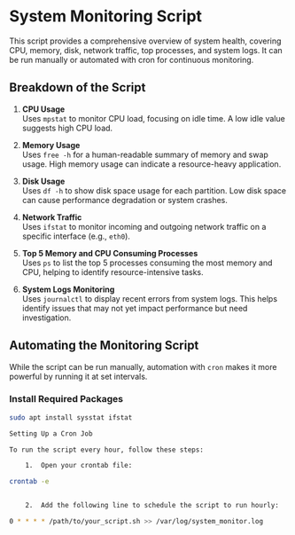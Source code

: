 # System Monitoring Script

This script provides a comprehensive overview of system health, covering CPU, memory, disk, network traffic, top processes, and system logs. It can be run manually or automated with cron for continuous monitoring.

## Breakdown of the Script

1. **CPU Usage**  
   Uses `mpstat` to monitor CPU load, focusing on idle time. A low idle value suggests high CPU load.
   
2. **Memory Usage**  
   Uses `free -h` for a human-readable summary of memory and swap usage. High memory usage can indicate a resource-heavy application.
   
3. **Disk Usage**  
   Uses `df -h` to show disk space usage for each partition. Low disk space can cause performance degradation or system crashes.
   
4. **Network Traffic**  
   Uses `ifstat` to monitor incoming and outgoing network traffic on a specific interface (e.g., `eth0`).
   
5. **Top 5 Memory and CPU Consuming Processes**  
   Uses `ps` to list the top 5 processes consuming the most memory and CPU, helping to identify resource-intensive tasks.
   
6. **System Logs Monitoring**  
   Uses `journalctl` to display recent errors from system logs. This helps identify issues that may not yet impact performance but need investigation.

## Automating the Monitoring Script

While the script can be run manually, automation with `cron` makes it more powerful by running it at set intervals.

### Install Required Packages

```bash
sudo apt install sysstat ifstat

Setting Up a Cron Job

To run the script every hour, follow these steps:

	1.	Open your crontab file:

crontab -e


	2.	Add the following line to schedule the script to run hourly:

0 * * * * /path/to/your_script.sh >> /var/log/system_monitor.log










